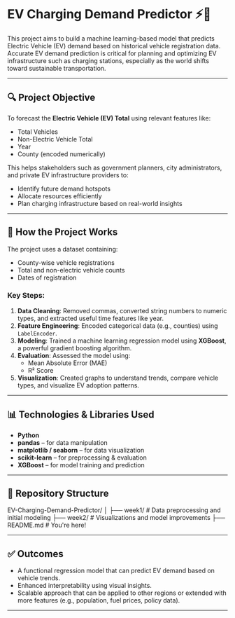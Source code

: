 # EV Charging Demand Predictor ⚡🚗

This project aims to build a machine learning-based model that predicts Electric Vehicle (EV) demand based on historical vehicle registration data. Accurate EV demand prediction is critical for planning and optimizing EV infrastructure such as charging stations, especially as the world shifts toward sustainable transportation.

---

## 🔍 Project Objective

To forecast the **Electric Vehicle (EV) Total** using relevant features like:
- Total Vehicles
- Non-Electric Vehicle Total
- Year
- County (encoded numerically)

This helps stakeholders such as government planners, city administrators, and private EV infrastructure providers to:
- Identify future demand hotspots
- Allocate resources efficiently
- Plan charging infrastructure based on real-world insights

---

## 🧠 How the Project Works

The project uses a dataset containing:
- County-wise vehicle registrations
- Total and non-electric vehicle counts
- Dates of registration

### Key Steps:
1. **Data Cleaning**: Removed commas, converted string numbers to numeric types, and extracted useful time features like year.
2. **Feature Engineering**: Encoded categorical data (e.g., counties) using `LabelEncoder`.
3. **Modeling**: Trained a machine learning regression model using **XGBoost**, a powerful gradient boosting algorithm.
4. **Evaluation**: Assessed the model using:
   - Mean Absolute Error (MAE)
   - R² Score
5. **Visualization**: Created graphs to understand trends, compare vehicle types, and visualize EV adoption patterns.

---

## 📊 Technologies & Libraries Used

- **Python**
- **pandas** – for data manipulation
- **matplotlib / seaborn** – for data visualization
- **scikit-learn** – for preprocessing & evaluation
- **XGBoost** – for model training and prediction

---

## 📁 Repository Structure

EV-Charging-Demand-Predictor/
│
├── week1/ # Data preprocessing and initial modeling
├── week2/ # Visualizations and model improvements
├── README.md # You're here!


---

## ✅ Outcomes

- A functional regression model that can predict EV demand based on vehicle trends.
- Enhanced interpretability using visual insights.
- Scalable approach that can be applied to other regions or extended with more features (e.g., population, fuel prices, policy data).

---
